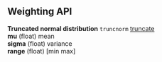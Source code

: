 ## Weighting API

<a name="truncnorm"/>**Truncated normal distribution** `truncnorm`
[truncate](https://www.mathworks.com/help/stats/prob.normaldistribution.truncate.html) <br>
**mu** (float) mean <br>
**sigma** (float) variance <br>
**range** (float) [min max]
